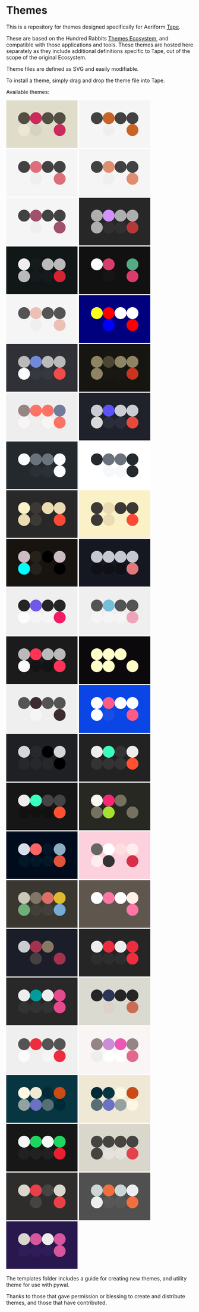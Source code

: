 # Themes

This is a repository for themes designed specifically for Aeriform [Tape](https://aeriform.itch.io/Tape).

These are based on the Hundred Rabbits [Themes Ecosystem](https://github.com/hundredrabbits/Themes), and compatible with those applications and tools. These themes are hosted here separately as they include additional definitions specific to Tape, out of the scope of the original Ecosystem.

Theme files are defined as SVG and easily modifiable.

To install a theme, simply drag and drop the theme file into Tape.

Available themes:

![2b](themes/2b.svg) ![a11y_okabe_ito](themes/a11y_okabe_ito.svg) ![a11y_tol_bright](themes/a11y_tol_bright.svg) ![a11y_tol_light](themes/a11y_tol_light.svg) ![a11y_tol_muted](themes/a11y_tol_muted.svg) ![ae](themes/ae.svg) ![atari](themes/atari.svg) ![baba](themes/baba.svg) ![breathe](themes/breathe.svg) ![cpc](themes/cpc.svg) ![discord](themes/discord.svg) ![earthy](themes/earthy.svg) ![folk](themes/folk.svg) ![frameio](themes/frameio.svg) ![github_dark](themes/github_dark.svg) ![github_light](themes/github_light.svg) ![gruvbox_dark](themes/gruvbox_dark.svg) ![gruvbox_light](themes/gruvbox_light.svg) ![hygge](themes/hygge.svg) ![iceberg](themes/iceberg.svg) ![inter](themes/inter.svg) ![irid](themes/irid.svg) ![itch](themes/itch.svg) ![june](themes/june.svg) ![k](themes/k.svg) ![kaup](themes/kaup.svg) ![linear](themes/linear.svg) ![maru](themes/maru.svg) ![merveilles](themes/merveilles.svg) ![monokai](themes/monokai.svg) ![nightowl](themes/nightowl.svg) ![openrndr](themes/openrndr.svg) ![pastel_night](themes/pastel_night.svg) ![pico8](themes/pico8.svg) ![psygnosia](themes/psygnosia.svg) ![ramma](themes/ramma.svg) ![resolve](themes/resolve.svg) ![ruralised](themes/ruralised.svg) ![snow](themes/snow.svg) ![soft](themes/soft.svg) ![solarised_dark](themes/solarised_dark.svg) ![solarised_light](themes/solarised_light.svg) ![spotify](themes/spotify.svg) ![tape](themes/tape.svg) ![tape_se](themes/tape_se.svg) ![toxik](themes/toxik.svg) ![veil](themes/veil.svg) 

The templates folder includes a guide for creating new themes, and utility theme for use with pywal.

Thanks to those that gave permission or blessing to create and distribute themes, and those that have contributed.